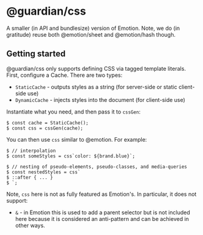 # @guardian/css

A smaller (in API and bundlesize) version of Emotion. Note, we do (in gratitude)
reuse both @emotion/sheet and @emotion/hash though.

## Getting started

@guardian/css only supports defining CSS via tagged template literals. First,
configure a Cache. There are two types:

-   `StaticCache` - outputs styles as a string (for server-side or static
    client-side use)
-   `DynamicCache` - injects styles into the document (for client-side use)

Instantiate what you need, and then pass it to `cssGen`:

    $ const cache = StaticCache();
    $ const css = cssGen(cache);

You can then use `css` similar to @emotion. For example:

    $ // interpolation
    $ const someStyles = css`color: ${brand.blue}`;

    $ // nesting of pseudo-elements, pseudo-classes, and media-queries
    $ const nestedStyles = css`
    $ ::after { ... }
    $ `;

Note, `css` here is not as fully featured as Emotion's. In particular, it does
not support:

-   `&` - in Emotion this is used to add a parent selector but is not included
    here because it is considered an anti-pattern and can be achieved in other
    ways.
